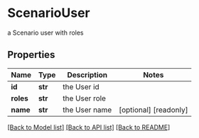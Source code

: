 # ScenarioUser

a Scenario user with roles

## Properties
Name | Type | Description | Notes
------------ | ------------- | ------------- | -------------
**id** | **str** | the User id | 
**roles** | **str** | the User role | 
**name** | **str** | the User name | [optional] [readonly] 

[[Back to Model list]](../README.md#documentation-for-models) [[Back to API list]](../README.md#documentation-for-api-endpoints) [[Back to README]](../README.md)


